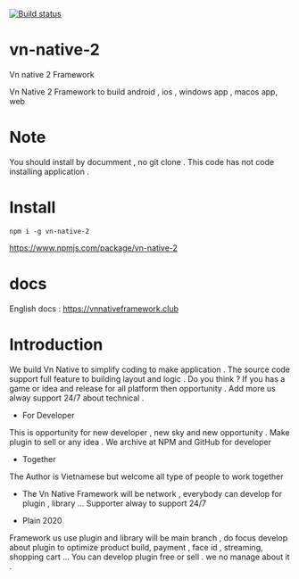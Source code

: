 [![Build status](https://app.circleci.com/pipelines/github/steveleetn91/express-language/1/workflows/cd11fa25-b1be-4694-9101-9b0d81224d8d?branch=master)](https://app.circleci.com/pipelines/github/steveleetn91/express-language/1/workflows/cd11fa25-b1be-4694-9101-9b0d81224d8d)

# vn-native-2

Vn native 2 Framework

Vn Native 2 Framework to build android , ios , windows app , macos app, web

# Note 

You should install by documment , no git clone . This code has not code installing application . 



# Install 


<code>npm i -g vn-native-2</code>

https://www.npmjs.com/package/vn-native-2

# docs

English docs : https://vnnativeframework.club

# Introduction 


We build Vn Native to simplify coding to make application . The source code support full feature to building layout and logic . Do you think ? If you has a game or idea and release for all platform then opportunity . Add more us alway support 24/7 about technical . 

- For Developer 

This is opportunity for new developer , new sky and new opportunity . Make plugin to sell or any idea . We archive at NPM and GitHub for developer  

- Together

The Author is Vietnamese but welcome all type of people to work together 

- The Vn Native Framework will be network , everybody can develop for plugin , library ... Supporter alway to support 24/7 

- Plain 2020

Framework us use plugin and library will be main branch , do focus develop about plugin to optimize product build, payment , face id , streaming, shopping cart ...
You can develop plugin free or sell . we no manage about it .

